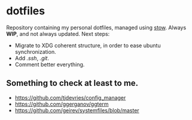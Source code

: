 # dotfiles

Repository containing my personal dotfiles, managed using [stow](https://www.gnu.org/software/stow/).
Always **WIP**, and not always updated. Next steps:
- Migrate to XDG coherent structure, in order to ease ubuntu synchronization.
- Add *.ssh*, *.git*.
- Comment better everything.

## Something to check at least to me.

- https://github.com/tjdevries/config_manager
- https://github.com/ggerganov/ggterm
- https://github.com/geirev/systemfiles/blob/master
